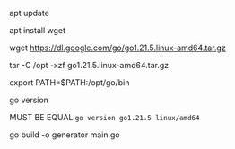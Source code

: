 apt update

apt install wget

wget https://dl.google.com/go/go1.21.5.linux-amd64.tar.gz

tar -C /opt -xzf go1.21.5.linux-amd64.tar.gz

export PATH=$PATH:/opt/go/bin

go version 

MUST BE EQUAL `go version go1.21.5 linux/amd64`

go build -o generator main.go



